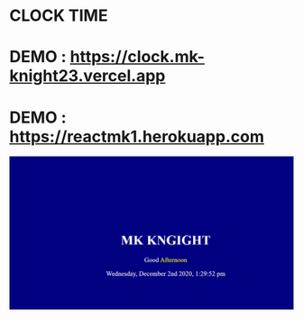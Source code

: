 # CLOCK TIME
# DEMO  : https://clock.mk-knight23.vercel.app
# DEMO  : https://reactmk1.herokuapp.com

![Screenshot](clock-ss.png)

